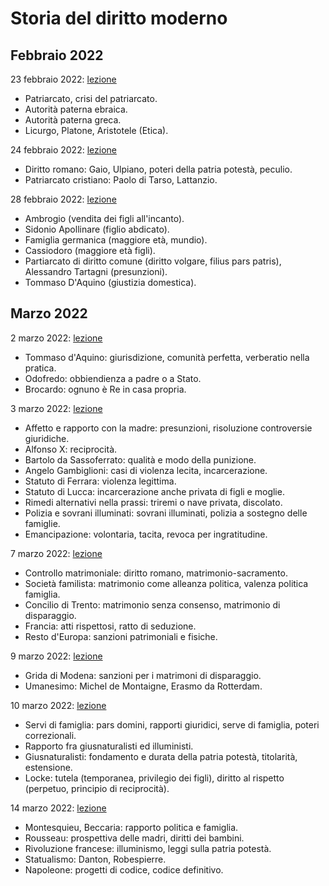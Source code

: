 # Storia del diritto moderno

## Febbraio 2022

23 febbraio 2022:
[lezione](https://lp-me-lezioni.eu-central-1.linodeobjects.com/storia-del-diritto-moderno/2022-02-23-storia-del-diritto-moderno-lezione.mp4)

* Patriarcato, crisi del patriarcato.
* Autorità paterna ebraica.
* Autorità paterna greca.
* Licurgo, Platone, Aristotele (Etica).

24 febbraio 2022:
[lezione](https://lp-me-lezioni.eu-central-1.linodeobjects.com/storia-del-diritto-moderno/2022-02-24-storia-del-diritto-moderno-lezione.mp4)

* Diritto romano: Gaio, Ulpiano, poteri della patria potestà, peculio.
* Patriarcato cristiano: Paolo di Tarso, Lattanzio.

28 febbraio 2022:
[lezione](https://lp-me-lezioni.eu-central-1.linodeobjects.com/storia-del-diritto-moderno/2022-02-28-storia-del-diritto-moderno-lezione.mp4)

* Ambrogio (vendita dei figli all'incanto).
* Sidonio Apollinare (figlio abdicato).
* Famiglia germanica (maggiore età, mundio).
* Cassiodoro (maggiore età figli).
* Partiarcato di diritto comune (diritto volgare, filius pars patris), Alessandro Tartagni (presunzioni).
* Tommaso D'Aquino (giustizia domestica).

## Marzo 2022

2 marzo 2022:
[lezione](https://lp-me-lezioni.eu-central-1.linodeobjects.com/storia-del-diritto-moderno/2022-03-02-storia-del-diritto-moderno-lezione.mp4)

* Tommaso d'Aquino: giurisdizione, comunità perfetta, verberatio nella pratica.
* Odofredo: obbiendienza a padre o a Stato.
* Brocardo: ognuno è Re in casa propria.

3 marzo 2022:
[lezione](https://lp-me-lezioni.eu-central-1.linodeobjects.com/storia-del-diritto-moderno/2022-03-03-storia-del-diritto-moderno-lezione.mp4)

* Affetto e rapporto con la madre: presunzioni, risoluzione controversie giuridiche.
* Alfonso X: reciprocità.
* Bartolo da Sassoferrato: qualità e modo della punizione.
* Angelo Gambiglioni: casi di violenza lecita, incarcerazione.
* Statuto di Ferrara: violenza legittima.
* Statuto di Lucca: incarcerazione anche privata di figli e moglie.
* Rimedi alternativi nella prassi: triremi o nave privata, discolato.
* Polizia e sovrani illuminati: sovrani illuminati, polizia a sostegno delle famiglie.
* Emancipazione: volontaria, tacita, revoca per ingratitudine.

7 marzo 2022:
[lezione](https://lp-me-lezioni.eu-central-1.linodeobjects.com/storia-del-diritto-moderno/2022-03-07-storia-del-diritto-moderno-lezione.mp4)

* Controllo matrimoniale: diritto romano, matrimonio-sacramento.
* Società familista: matrimonio come alleanza politica, valenza politica famiglia.
* Concilio di Trento: matrimonio senza consenso, matrimonio di disparaggio.
* Francia: atti rispettosi, ratto di seduzione.
* Resto d'Europa: sanzioni patrimoniali e fisiche.

9 marzo 2022:
[lezione](https://lp-me-lezioni.eu-central-1.linodeobjects.com/storia-del-diritto-moderno/2022-03-09-storia-del-diritto-moderno-lezione.mp4)

* Grida di Modena: sanzioni per i matrimoni di disparaggio.
* Umanesimo: Michel de Montaigne, Erasmo da Rotterdam.

10 marzo 2022:
[lezione](https://lp-me-lezioni.eu-central-1.linodeobjects.com/storia-del-diritto-moderno/2022-03-10-storia-del-diritto-moderno-lezione.mp4)

* Servi di famiglia: pars domini, rapporti giuridici, serve di famiglia, poteri correzionali.
* Rapporto fra giusnaturalisti ed illuministi.
* Giusnaturalisti: fondamento e durata della patria potestà, titolarità, estensione.
* Locke: tutela (temporanea, privilegio dei figli), diritto al rispetto (perpetuo, principio di reciprocità).

14 marzo 2022:
[lezione](https://lp-me-lezioni.eu-central-1.linodeobjects.com/storia-del-diritto-moderno/2022-03-14-storia-del-diritto-moderno-lezione.mp4)

* Montesquieu, Beccaria: rapporto politica e famiglia.
* Rousseau: prospettiva delle madri, diritti dei bambini.
* Rivoluzione francese: illuminismo, leggi sulla patria potestà.
* Statualismo: Danton, Robespierre.
* Napoleone: progetti di codice, codice definitivo.
